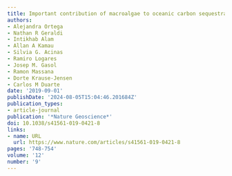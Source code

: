 ```yaml
---
title: Important contribution of macroalgae to oceanic carbon sequestration
authors:
- Alejandra Ortega
- Nathan R Geraldi
- Intikhab Alam
- Allan A Kamau
- Silvia G. Acinas
- Ramiro Logares
- Josep M. Gasol
- Ramon Massana
- Dorte Krause-Jensen
- Carlos M Duarte
date: '2019-09-01'
publishDate: '2024-08-05T15:04:46.201684Z'
publication_types:
- article-journal
publication: '*Nature Geoscience*'
doi: 10.1038/s41561-019-0421-8
links:
- name: URL
  url: https://www.nature.com/articles/s41561-019-0421-8
pages: '748-754'
volume: '12'
number: '9'
---
```

